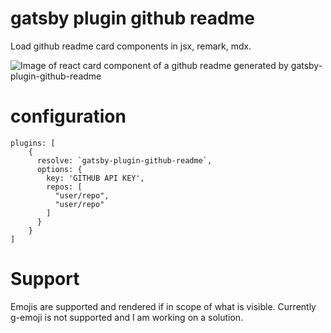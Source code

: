

<div>
    <h1>gatsby plugin github readme</h1>
    <p>Load github readme card components in jsx, remark, mdx.</p>
    <img src="https://raw.githubusercontent.com/teaglebuilt/gatsby-plugin-github-readme" alt="Image of react card component of a github readme generated by gatsby-plugin-github-readme" />
</div>


# configuration

```
plugins: [
    {
      resolve: `gatsby-plugin-github-readme`,
      options: {
        key: 'GITHUB API KEY',
        repos: [
          "user/repo",
          "user/repo"
        ]
      }
    }
]
```

# Support

Emojis are supported and rendered if in scope of what is visible. Currently g-emoji is not supported and I am working on a solution.

